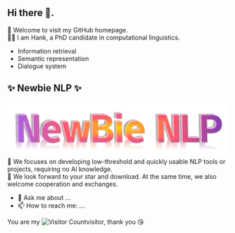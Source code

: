 ## Hi there 👋.
👋 Welcome to visit my GitHub homepage.  
👨‍🎓 I am Hank, a PhD candidate in computational linguistics.  
- Information retrieval
- Semantic representation
- Dialogue system

## ✨ Newbie NLP ✨ 
![newbie_logo](./images/newbie_logo.png)
:dart: We focuses on developing low-threshold and quickly usable NLP tools or projects, requiring no AI knowledge.  
:open_hands: We look forward to your star and download. At the same time, we also welcome cooperation and exchanges.  

<!--
**hank317/hank317** is a ✨ _special_ ✨ repository because its `README.md` (this file) appears on your GitHub profile.
-->
- 💬 Ask me about ...
- 📫 How to reach me: ...

<!--![](https://github-readme-stats.vercel.app/api?username=hank317&show_icons=true&theme=transparent)-->

You are my ![Visitor Count](https://profile-counter.glitch.me/hank317/count.svg)visitor, thank you :kissing_heart:



